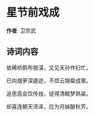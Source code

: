 # 星节前戏成

**作者**: 卫宗武

## 诗词内容

依稀桥鹊布银潢，又见天孙作妇忙。

已向烟萝深遁迹，不烦云锦粲成章。

追思高会饮传烛，徒得清眠梦熟粱。

却喜连朝天沛泽，应为月姊酿秋芳。

